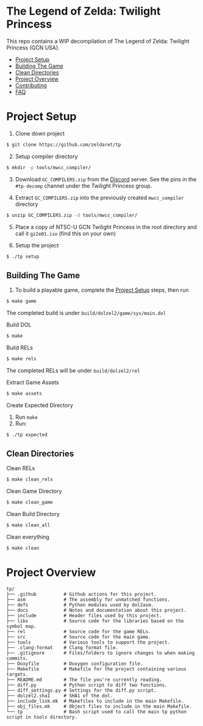 # The Legend of Zelda: Twilight Princess

This repo contains a WIP decompilation of The Legend of Zelda: Twilight Princess (GCN USA).

<!--ts-->
* [Project Setup](#project-setup)
* [Building The Game](#building-the-game)  
* [Clean Directories](#clean-directories)
* [Project Overview](#project-overview)
* [Contributing](./docs/Contributing.md)
* [FAQ](https://zelda64.dev/games/tp)
        
<!--te-->

Project Setup
=================

1. Clone down project

```bash
$ git clone https://github.com/zeldaret/tp
```

2. Setup compiler directory

```bash
$ mkdir -p tools/mwcc_compiler/
```

3. Download `GC_COMPILERS.zip` from the [Discord](https://discord.gg/Nshw5pHS4h) server. See the pins in the `#tp-decomp` channel under the Twilight Princess group.

4. Extract `GC_COMPILERS.zip` into the previously created `mwcc_compiler` directory

```bash
$ unzip GC_COMPILERS.zip -d tools/mwcc_compiler/
```

5. Place a copy of NTSC-U GCN Twilight Princess in the root directory and call it `gz2e01.iso` (find this on your own)

6. Setup the project

```bash
$ ./tp setup
```

Building The Game
-----

1. To build a playable game, complete the [Project Setup](#project-setup) steps, then run

```bash
$ make game
```

The completed build is under `build/dolzel2/game/sys/main.dol`

Build DOL

```bash
$ make
```

Build RELs

```bash
$ make rels
```

The completed RELs will be under `build/dolzel2/rel`

Extract Game Assets

```bash
$ make assets
```

Create Expected Directory

1. Run `make`
2. Run:

```bash
$ ./tp expected
```


Clean Directories
-----

Clean RELs

```bash
$ make clean_rels
```

Clean Game Directory

```bash
$ make clean_game
```

Clean Build Directory

```bash
$ make clean_all
```

Clean everything

```bash
$ make clean
```


Project Overview
=================
```
tp/
├── .github          # Github actions for this project.
├── asm              # The assembly for unmatched functions.
├── defs             # Python modules used by dol2asm.
├── docs             # Notes and documentation about this project.
├── include          # Header files used by this project.
├── libs             # Source code for the libraries based on the symbol map.
├── rel              # Source code for the game RELs.
├── src              # Source code for the main game.
├── tools            # Various tools to support the project.
├── .clang-format    # Clang format file.
├── .gitignore       # Files/folders to ignore changes to when making commits.
├── Doxyfile         # Doxygen configuration file.
├── Makefile         # Makefile for the project containing various targets.
├── README.md        # The file you're currently reading.
├── diff.py          # Python script to diff two functions.
├── diff_settings.py # Settings for the diff.py script.
├── dolzel2.sha1     # SHA1 of the dol.
├── include_link.mk  # Makefiles to include in the main Makefile.
├── obj_files.mk     # Object files to include in the main Makefile.
└── tp               # Bash script used to call the main tp python script in tools directory.
```